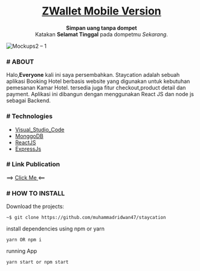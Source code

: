 <h1 align="center">
	<a href="http://bit.ly/zwallet-application/">
		ZWallet Mobile Version
	</a>
</h1>

<p align="center">
	<strong>Simpan uang tanpa dompet</strong><br>
	Katakan <strong>Selamat Tinggal</strong> pada dompetmu <i>Sekarang</i>.
</p>


![Mockups2 – 1](https://user-images.githubusercontent.com/69374541/104050865-d9670700-5219-11eb-8929-1ea8e87c49e4.jpg)



### # ABOUT

Halo,<strong>Everyone</strong> kali ini saya persembahkan.
Staycation adalah sebuah aplikasi Booking Hotel berbasis website yang digunakan untuk  kebutuhan pemesanan Kamar Hotel. tersedia juga fitur checkout,product detail dan payment. Aplikasi ini dibangun dengan menggunakan React JS dan node js sebagai Backend.

### # Technologies

- [Visual_Studio_Code](https://code.visualstudio.com/)
- [MonggoDB](https://www.mongodb.com/)
- [ReactJS](https://reactjs.org/)
- [ExpressJs](https://expressjs.com/)

### # Link Publication
==>
<a href="https://staycation.muhammadriduwan.com">
 	Click Me
</a>
<==

### # HOW TO INSTALL


Download the projects:

```
~$ git clone https://github.com/muhammadridwan47/staycation
```

install dependencies using npm or yarn   
```
yarn OR npm i
```

running App
```
yarn start or npm start
```



